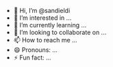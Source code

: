 - 👋 Hi, I’m @sandieldi
- 👀 I’m interested in ...
- 🌱 I’m currently learning ...
- 💞️ I’m looking to collaborate on ...
- 📫 How to reach me ...
- 😄 Pronouns: ...
- ⚡ Fun fact: ...

<!---
sandieldi/sandieldi is a ✨ special ✨ repository because its `README.md` (this file) appears on your GitHub profile.
You can click the Preview link to take a look at your changes.
--->
